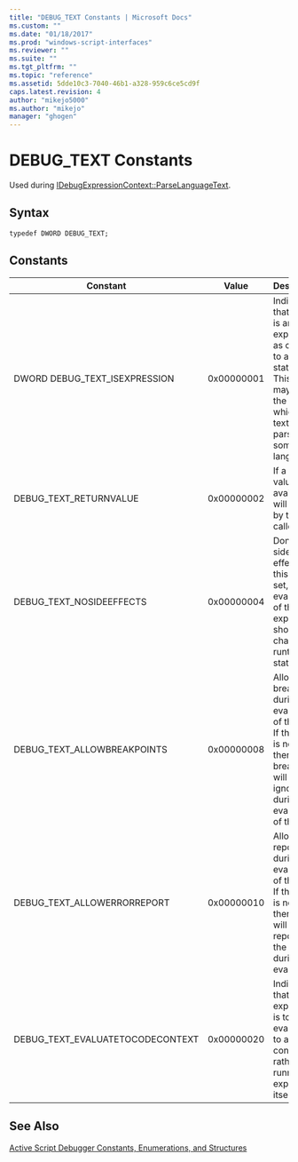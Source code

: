 ```yaml
---
title: "DEBUG_TEXT Constants | Microsoft Docs"
ms.custom: ""
ms.date: "01/18/2017"
ms.prod: "windows-script-interfaces"
ms.reviewer: ""
ms.suite: ""
ms.tgt_pltfrm: ""
ms.topic: "reference"
ms.assetid: 5dde10c3-7040-46b1-a328-959c6ce5cd9f
caps.latest.revision: 4
author: "mikejo5000"
ms.author: "mikejo"
manager: "ghogen"
---
```

# DEBUG_TEXT Constants
Used during [IDebugExpressionContext::ParseLanguageText](../../winscript/reference/idebugexpressioncontext-parselanguagetext.md).  
  
## Syntax  
  
```  
typedef DWORD DEBUG_TEXT;  
```  
  
## Constants  
  
|Constant|Value|Description|  
|--------------|-----------|-----------------|  
|DWORD DEBUG_TEXT_ISEXPRESSION|0x00000001|Indicates that the text is an expression as opposed to a statement. This flag may affect the way in which the text is parsed by some languages.|  
|DEBUG_TEXT_RETURNVALUE|0x00000002|If a return value is available, it will be used by the caller.|  
|DEBUG_TEXT_NOSIDEEFFECTS|0x00000004|Don't allow side effects. If this flag is set, the evaluation of the expression should change no runtime state.|  
|DEBUG_TEXT_ALLOWBREAKPOINTS|0x00000008|Allow breakpoints during the evaluation of the text. If this flag is not set, then breakpoints will be ignored during the evaluation of the text.|  
|DEBUG_TEXT_ALLOWERRORREPORT|0x00000010|Allow error reports during the evaluation of the text. If this flag is not set, then errors will not be reported to the host during the evaluation.|  
|DEBUG_TEXT_EVALUATETOCODECONTEXT|0x00000020|Indicates that the expression is to be evaluated to a code context rather than running the expression itself.|  
  
## See Also  
 [Active Script Debugger Constants, Enumerations, and Structures](../../winscript/reference/active-script-debugger-constants-enumerations-and-structures.md)